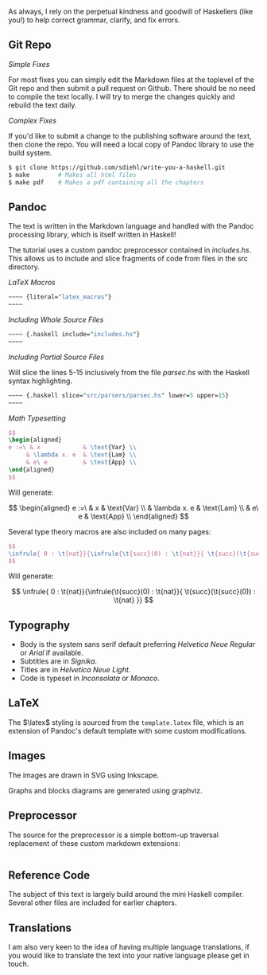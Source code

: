 As always, I rely on the perpetual kindness and goodwill of Haskellers (like
you!) to help correct grammar, clarify, and fix errors.

Git Repo
--------

*Simple Fixes*

For most fixes you can simply edit the Markdown files at the toplevel of the Git
repo and then submit a pull request on Github. There should be no need to
compile the text locally. I will try to merge the changes quickly and rebuild
the text daily.

*Complex Fixes*

If you'd like to submit a change to the publishing software around the text,
then clone the repo. You will need a local copy of Pandoc library to use the
build system.

```bash
$ git clone https://github.com/sdiehl/write-you-a-haskell.git
$ make        # Makes all html files
$ make pdf    # Makes a pdf containing all the chapters
```

Pandoc
------

The text is written in the Markdown language and handled with the Pandoc
processing library, which is itself written in Haskell!

The tutorial uses a custom pandoc preprocessor contained in *includes.hs*.  This
allows us to include and slice fragments of code from files in the src
directory.

*LaTeX Macros*

```perl
~~~~ {literal="latex_macros"}
~~~~
```

*Including Whole Source Files*

```perl
~~~~ {.haskell include="includes.hs"}
~~~~
```

*Including Partial Source Files*

Will slice the lines 5-15 inclusively from the file *parsec.hs* with the Haskell
syntax highlighting.

```perl
~~~~ {.haskell slice="src/parsers/parsec.hs" lower=5 upper=15}
~~~~
```

*Math Typesetting*

```latex
$$
\begin{aligned}
e :=\ & x            & \text{Var} \\
     & \lambda x. e  & \text{Lam} \\
     & e\ e          & \text{App} \\
\end{aligned}
$$
```

Will generate:

$$
\begin{aligned}
e :=\ & x            & \text{Var} \\
     & \lambda x. e  & \text{Lam} \\
     & e\ e          & \text{App} \\
\end{aligned}
$$

Several type theory macros are also included on many pages:

```latex
$$
\infrule{ 0 : \t{nat}}{\infrule{\t{succ}(0) : \t{nat}}{ \t{succ}(\t{succ}(0)) : \t{nat} }}
$$
```

Will generate:

$$
\infrule{ 0 : \t{nat}}{\infrule{\t{succ}(0) : \t{nat}}{ \t{succ}(\t{succ}(0)) : \t{nat} }}
$$

Typography
----------

* Body is the system sans serif default preferring *Helvetica Neue Regular* or
  *Arial* if available.
* Subtitles are in *Signika*.
* Titles are in *Helvetica Neue Light*.
* Code is typeset in *Inconsolata* or *Monaco*.

LaTeX
-----

The $\latex$ styling is sourced from the ``template.latex`` file, which is an
extension of Pandoc's default template with some custom modifications.

Images
------

The images are drawn in SVG using Inkscape.

Graphs and blocks diagrams are generated using graphviz.

Preprocessor
------------

The source for the preprocessor is a simple bottom-up traversal replacement of
these custom markdown extensions:

~~~~ {.haskell include="includes.hs"}
~~~~

Reference Code
--------------

The subject of this text is largely build around the mini Haskell compiler.
Several other files are included for earlier chapters.

Translations
------------

I am also very keen to the idea of having multiple language translations, if you
would like to translate the text into your native language please get in touch.
